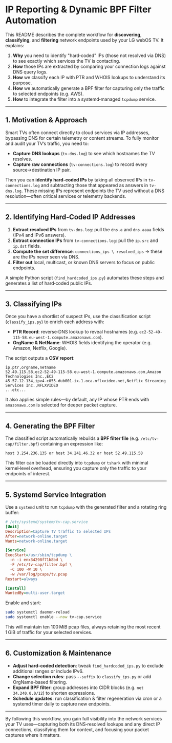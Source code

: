 # IP Reporting & Dynamic BPF Filter Automation

This README describes the complete workflow for **discovering**, **classifying**, and **filtering** network endpoints used by your LG webOS TV. It explains:

1. **Why** you need to identify "hard‑coded" IPs (those not resolved via DNS) to see exactly which services the TV is contacting.
2. **How** those IPs are extracted by comparing your connection logs against DNS query logs.
3. **How** we classify each IP with PTR and WHOIS lookups to understand its purpose.
4. **How** we automatically generate a BPF filter for capturing only the traffic to selected endpoints (e.g. AWS).
5. **How** to integrate the filter into a systemd‑managed `tcpdump` service.

---

## 1. Motivation & Approach

Smart TVs often connect directly to cloud services via IP addresses, bypassing DNS for certain telemetry or content streams. To fully monitor and audit your TV’s traffic, you need to:

- **Capture DNS lookups** (`tv-dns.log`) to see which hostnames the TV resolves.
- **Capture raw connections** (`tv-connections.log`) to record every source→destination IP pair.

Then you can **identify hard‑coded IPs** by taking all observed IPs in `tv-connections.log` and subtracting those that appeared as answers in `tv-dns.log`. These missing IPs represent endpoints the TV used without a DNS resolution—often critical services or telemetry backends.

---

## 2. Identifying Hard‑Coded IP Addresses

1. **Extract resolved IPs** from `tv-dns.log`: pull the `dns.a` and `dns.aaaa` fields (IPv4 and IPv6 answers).
2. **Extract connection IPs** from `tv-connections.log`: pull the `ip.src` and `ip.dst` fields.
3. **Compute the set difference**: `connections_ips \ resolved_ips` → these are the IPs never seen via DNS.
4. **Filter out** local, multicast, or known DNS servers to focus on public endpoints.

A simple Python script (`find_hardcoded_ips.py`) automates these steps and generates a list of hard‑coded public IPs.

---

## 3. Classifying IPs

Once you have a shortlist of suspect IPs, use the classification script (`classify_ips.py`) to enrich each address with:

- **PTR Record**: reverse‑DNS lookup to reveal hostnames (e.g. `ec2-52-49-115-58.eu-west-1.compute.amazonaws.com`).
- **OrgName & NetName**: WHOIS fields identifying the operator (e.g. Amazon, Netflix, Google).

The script outputs a **CSV report**:

```csv
ip,ptr,orgname,netname
52.49.115.58,ec2-52-49-115-58.eu-west-1.compute.amazonaws.com,Amazon Technologies Inc.,EC2
45.57.12.134,ipv4-c055-dub001-ix.1.oca.nflxvideo.net,Netflix Streaming Services Inc.,NFLXVIDEO
...etc...
```

It also applies simple rules—by default, any IP whose PTR ends with `amazonaws.com` is selected for deeper packet capture.

---

## 4. Generating the BPF Filter

The classified script automatically rebuilds a **BPF filter file** (e.g. `/etc/tv-cap/filter.bpf`) containing an expression like:

```
host 3.254.236.135 or host 34.241.46.32 or host 52.49.115.58
```

This filter can be loaded directly into `tcpdump` or `tshark` with minimal kernel‑level overhead, ensuring you capture only the traffic to your endpoints of interest.

---

## 5. Systemd Service Integration

Use a `systemd` unit to run `tcpdump` with the generated filter and a rotating ring buffer:

```ini
# /etc/systemd/system/tv-cap.service
[Unit]
Description=Capture TV traffic to selected IPs
After=network-online.target
Wants=network-online.target

[Service]
ExecStart=/usr/sbin/tcpdump \
  -n -i enx34298f71b8bd \
  -F /etc/tv-cap/filter.bpf \
  -C 100 -W 10 \
  -w /var/log/pcaps/tv.pcap
Restart=always

[Install]
WantedBy=multi-user.target
```

Enable and start:

```bash
sudo systemctl daemon-reload
sudo systemctl enable --now tv-cap.service
```

This will maintain ten 100 MiB pcap files, always retaining the most recent 1 GiB of traffic for your selected services.

---

## 6. Customization & Maintenance

- **Adjust hard‑coded detection**: tweak `find_hardcoded_ips.py` to exclude additional ranges or include IPv6.
- **Change selection rules**: pass `--suffix` to `classify_ips.py` or add OrgName-based filtering.
- **Expand BPF filter**: group addresses into CIDR blocks (e.g. `net 34.240.0.0/12`) to shorten expressions.
- **Schedule updates**: run classification & filter regeneration via cron or a systemd timer daily to capture new endpoints.

---

By following this workflow, you gain full visibility into the network services your TV uses—capturing both its DNS‑resolved lookups and any direct IP connections, classifying them for context, and focusing your packet captures where it matters.


